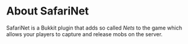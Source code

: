 # About SafariNet

SafariNet is a Bukkit plugin that adds so called *Nets* to the game which allows your players to capture and release mobs on the server.

